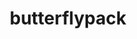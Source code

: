 ---
title: "butterflypack"
layout: cache
categories: [package, develop-2023-11-19]
meta: {"versions": ["2.4.0"], "compilers": ["cce@=15.0.1", "gcc@=10.3.0", "gcc@=11.4.0", "gcc@=9.4.0", "oneapi@=2023.2.0"], "oss": ["rhel8", "sle_hpc15", "ubuntu20.04"], "platforms": ["linux"], "targets": ["neoverse_v1", "ppc64le", "x86_64_v3", "x86_64_v4", "zen4"], "stacks": ["e4s", "e4s-cray-rhel", "e4s-cray-sles", "e4s-neoverse_v1", "e4s-oneapi", "e4s-power", "e4s-rocm-external", "root"], "num_specs": 6, "num_specs_by_stack": {"e4s-cray-rhel": 1, "root": 6, "e4s-cray-sles": 1, "e4s-neoverse_v1": 1, "e4s-power": 1, "e4s-rocm-external": 1, "e4s": 1, "e4s-oneapi": 1}}
spec_details: [{"hash": "ygogsfn7ss3bla5rhf3u5g73j4a62inj", "compiler": "cce@=15.0.1", "versions": ["2.4.0"], "os": "rhel8", "platform": "linux", "target": "zen4", "variants": ["build_system=cmake", "build_type=Release", "generator=make", "~ipo", "+openmp", "+shared"], "stacks": ["e4s-cray-rhel", "root"], "size": "-", "tarball": "https://binaries.spack.io/releases/develop-2023-11-19/build_cache/linux-rhel8-zen4/cce-15.0.1/butterflypack-2.4.0/linux-rhel8-zen4-cce-15.0.1-butterflypack-2.4.0-ygogsfn7ss3bla5rhf3u5g73j4a62inj.spack"}, {"hash": "725zvgdgscnphfxmxe33eahcx22mluv6", "compiler": "gcc@=10.3.0", "versions": ["2.4.0"], "os": "sle_hpc15", "platform": "linux", "target": "x86_64_v4", "variants": ["build_system=cmake", "build_type=Release", "generator=make", "~ipo", "+openmp", "+shared"], "stacks": ["e4s-cray-sles", "root"], "size": "-", "tarball": "https://binaries.spack.io/releases/develop-2023-11-19/build_cache/linux-sle_hpc15-x86_64_v4/gcc-10.3.0/butterflypack-2.4.0/linux-sle_hpc15-x86_64_v4-gcc-10.3.0-butterflypack-2.4.0-725zvgdgscnphfxmxe33eahcx22mluv6.spack"}, {"hash": "pv3isul6yfhlhtc4haw2elxomqxbhles", "compiler": "gcc@=11.4.0", "versions": ["2.4.0"], "os": "ubuntu20.04", "platform": "linux", "target": "neoverse_v1", "variants": ["build_system=cmake", "build_type=Release", "generator=make", "~ipo", "+openmp", "+shared"], "stacks": ["e4s-neoverse_v1", "root"], "size": "-", "tarball": "https://binaries.spack.io/releases/develop-2023-11-19/build_cache/linux-ubuntu20.04-neoverse_v1/gcc-11.4.0/butterflypack-2.4.0/linux-ubuntu20.04-neoverse_v1-gcc-11.4.0-butterflypack-2.4.0-pv3isul6yfhlhtc4haw2elxomqxbhles.spack"}, {"hash": "sqvfxtwqjkclms3y7nkgdkua3iptbr3d", "compiler": "gcc@=9.4.0", "versions": ["2.4.0"], "os": "ubuntu20.04", "platform": "linux", "target": "ppc64le", "variants": ["build_system=cmake", "build_type=Release", "generator=make", "~ipo", "+openmp", "+shared"], "stacks": ["e4s-power", "root"], "size": "-", "tarball": "https://binaries.spack.io/releases/develop-2023-11-19/build_cache/linux-ubuntu20.04-ppc64le/gcc-9.4.0/butterflypack-2.4.0/linux-ubuntu20.04-ppc64le-gcc-9.4.0-butterflypack-2.4.0-sqvfxtwqjkclms3y7nkgdkua3iptbr3d.spack"}, {"hash": "3zvjtjuwn3mbbr4bevqmfn7xkmlr3hue", "compiler": "gcc@=11.4.0", "versions": ["2.4.0"], "os": "ubuntu20.04", "platform": "linux", "target": "x86_64_v3", "variants": ["build_system=cmake", "build_type=Release", "generator=make", "~ipo", "+openmp", "+shared"], "stacks": ["e4s-rocm-external", "root", "e4s"], "size": "-", "tarball": "https://binaries.spack.io/releases/develop-2023-11-19/build_cache/linux-ubuntu20.04-x86_64_v3/gcc-11.4.0/butterflypack-2.4.0/linux-ubuntu20.04-x86_64_v3-gcc-11.4.0-butterflypack-2.4.0-3zvjtjuwn3mbbr4bevqmfn7xkmlr3hue.spack"}, {"hash": "htqi5ffaz6cbf3hlmaahu77ecqgq2go5", "compiler": "oneapi@=2023.2.0", "versions": ["2.4.0"], "os": "ubuntu20.04", "platform": "linux", "target": "x86_64_v3", "variants": ["build_system=cmake", "build_type=Release", "generator=make", "~ipo", "+openmp", "+shared"], "stacks": ["root", "e4s-oneapi"], "size": "-", "tarball": "https://binaries.spack.io/releases/develop-2023-11-19/build_cache/linux-ubuntu20.04-x86_64_v3/oneapi-2023.2.0/butterflypack-2.4.0/linux-ubuntu20.04-x86_64_v3-oneapi-2023.2.0-butterflypack-2.4.0-htqi5ffaz6cbf3hlmaahu77ecqgq2go5.spack"}]
---